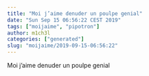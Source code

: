```yaml
---
title: "Moi j’aime denuder un poulpe genial"
date: "Sun Sep 15 06:56:22 CEST 2019"
tags: ["moijaime", "pipotron"]
author: m1ch3l
categories: ["generated"]
slug: "moijaime/2019-09-15-06:56:22"
---
```


Moi j’aime denuder un poulpe genial
